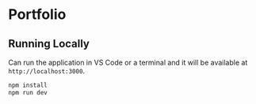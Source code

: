 # Portfolio

## Running Locally

Can run the application in VS Code or a terminal and it will be available at `http://localhost:3000`.

```bash
npm install
npm run dev
```
